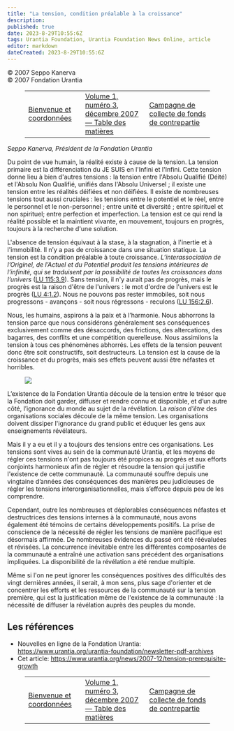 ```yaml
---
title: "La tension, condition préalable à la croissance"
description: 
published: true
date: 2023-8-29T10:55:6Z
tags: Urantia Foundation, Urantia Foundation News Online, article
editor: markdown
dateCreated: 2023-8-29T10:55:6Z
---
```


<p class="v-card v-sheet theme--light gray lighten-3 px-2">© 2007 Seppo Kanerva<br>© 2007 Fondation Urantia</p>
<figure class="table chapter-navigator">
  <table>
    <tbody>
      <tr>
        <td>
        <a href="/fr/article/UF_News_Online/Welcome_Contact_Details_2007_12">
          <span class="mdi mdi-arrow-left-drop-circle"></span><span class="pl-2">Bienvenue et coordonnées</span>
        </a>
        </td>
        <td>
        <a href="/fr/index/articles_uf_news_online#volume-1-numéro-3-décembre-2007">
          <span class="mdi mdi-book-open-variant"></span><span class="pl-2">Volume 1, numéro 3, décembre 2007 — Table des matières</span>
        </a>
        </td>
        <td>
        <a href="/fr/article/Mo_Siegel_and_Gard_Jameson/Matching_Fundraising_Campaign">
          <span class="pr-2">Campagne de collecte de fonds de contrepartie</span><span class="mdi mdi-arrow-right-drop-circle"></span>
        </a>
        </td>
      </tr>
    </tbody>
  </table>
</figure>



_Seppo Kanerva, Président de la Fondation Urantia_

Du point de vue humain, la réalité existe à cause de la tension. La tension primaire est la différenciation du JE SUIS en l'Infini et l'Infini. Cette tension donne lieu à bien d'autres tensions : la tension entre l'Absolu Qualifié (Déité) et l'Absolu Non Qualifié, unifiés dans l'Absolu Universel ; il existe une tension entre les réalités déifiées et non déifiées. Il existe de nombreuses tensions tout aussi cruciales : les tensions entre le potentiel et le réel, entre le personnel et le non-personnel ; entre unité et diversité ; entre spirituel et non spirituel; entre perfection et imperfection. La tension est ce qui rend la réalité possible et la maintient vivante, en mouvement, toujours en progrès, toujours à la recherche d'une solution.

L'absence de tension équivaut à la stase, à la stagnation, à l'inertie et à l'immobilité. Il n’y a pas de croissance dans une situation statique. La tension est la condition préalable à toute croissance. _L’interassociation de l’Originel, de l’Actuel et du Potentiel produit les tensions intérieures de l’infinité, qui se traduisent par la possibilité de toutes les croissances dans l’univers_ (<a id="a17_395"></a>[LU 115:3.9](/fr/The_Urantia_Book/115#p3_9)). Sans tension, il n'y aurait pas de progrès, mais le progrès est la raison d'être de l'univers : le mot d'ordre de l'univers est le progrès (<a id="a17_581"></a>[LU 4:1.2](/fr/The_Urantia_Book/4#p1_2)). Nous ne pouvons pas rester immobiles, soit nous progressons - avançons - soit nous régressons - reculons (<a id="a17_729"></a>[LU 156:2.6](/fr/The_Urantia_Book/156#p2_6)).

Nous, les humains, aspirons à la paix et à l’harmonie. Nous abhorrons la tension parce que nous considérons généralement ses conséquences exclusivement comme des désaccords, des frictions, des altercations, des bagarres, des conflits et une compétition querelleuse. Nous assimilons la tension à tous ces phénomènes abhorrés. Les effets de la tension peuvent donc être soit constructifs, soit destructeurs. La tension est la cause de la croissance et du progrès, mais ses effets peuvent aussi être néfastes et horribles.

<figure id="Figure_1" class="image urantiapedia image-style-align-right">
<img src="/image/article/UF_News_Online/2007_12/001.jpg">
</figure>

L’existence de la Fondation Urantia découle de la tension entre le trésor que la Fondation doit garder, diffuser et rendre connu et disponible, et d’un autre côté, l’ignorance du monde au sujet de la révélation. La _raison d'être_ des organisations sociales découle de la même tension. Les organisations doivent dissiper l'ignorance du grand public et éduquer les gens aux enseignements révélateurs.

Mais il y a eu et il y a toujours des tensions entre ces organisations. Les tensions sont vives au sein de la communauté Urantia, et les moyens de régler ces tensions n'ont pas toujours été propices au progrès et aux efforts conjoints harmonieux afin de régler et résoudre la tension qui justifie l'existence de cette communauté. La communauté souffre depuis une vingtaine d’années des conséquences des manières peu judicieuses de régler les tensions interorganisationnelles, mais s’efforce depuis peu de les comprendre.

Cependant, outre les nombreuses et déplorables conséquences néfastes et destructrices des tensions internes à la communauté, nous avons également été témoins de certains développements positifs. La prise de conscience de la nécessité de régler les tensions de manière pacifique est désormais affirmée. De nombreuses évidences du passé ont été réévaluées et révisées. La concurrence inévitable entre les différentes composantes de la communauté a entraîné une activation sans précédent des organisations impliquées. La disponibilité de la révélation a été rendue multiple.

Même si l'on ne peut ignorer les conséquences positives des difficultés des vingt dernières années, il serait, à mon sens, plus sage d'orienter et de concentrer les efforts et les ressources de la communauté sur la tension première, qui est la justification même de l'existence de la communauté : la nécessité de diffuser la révélation auprès des peuples du monde.


## Les références

- Nouvelles en ligne de la Fondation Urantia: https://www.urantia.org/urantia-foundation/newsletter-pdf-archives
- Cet article: https://www.urantia.org/news/2007-12/tension-prerequisite-growth




<figure class="table chapter-navigator">
  <table>
    <tbody>
      <tr>
        <td>
        <a href="/fr/article/UF_News_Online/Welcome_Contact_Details_2007_12">
          <span class="mdi mdi-arrow-left-drop-circle"></span><span class="pl-2">Bienvenue et coordonnées</span>
        </a>
        </td>
        <td>
        <a href="/fr/index/articles_uf_news_online#volume-1-numéro-3-décembre-2007">
          <span class="mdi mdi-book-open-variant"></span><span class="pl-2">Volume 1, numéro 3, décembre 2007 — Table des matières</span>
        </a>
        </td>
        <td>
        <a href="/fr/article/Mo_Siegel_and_Gard_Jameson/Matching_Fundraising_Campaign">
          <span class="pr-2">Campagne de collecte de fonds de contrepartie</span><span class="mdi mdi-arrow-right-drop-circle"></span>
        </a>
        </td>
      </tr>
    </tbody>
  </table>
</figure>
